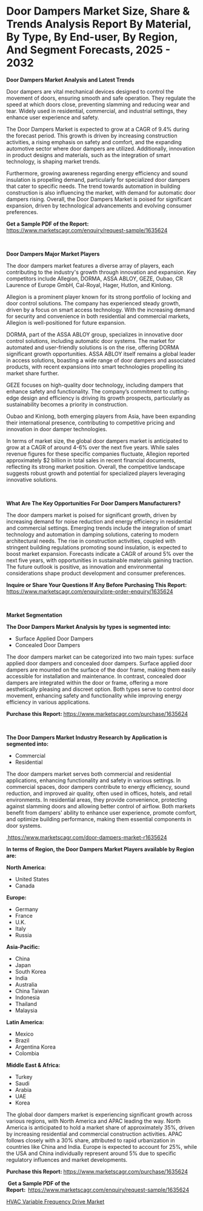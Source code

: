 <p><h1>Door Dampers Market Size, Share & Trends Analysis Report By Material, By Type, By End-user, By Region, And Segment Forecasts, 2025 - 2032</h1></p><p><strong>Door Dampers Market Analysis and Latest Trends</strong></p>
<p><p>Door dampers are vital mechanical devices designed to control the movement of doors, ensuring smooth and safe operation. They regulate the speed at which doors close, preventing slamming and reducing wear and tear. Widely used in residential, commercial, and industrial settings, they enhance user experience and safety.</p><p>The Door Dampers Market is expected to grow at a CAGR of 9.4% during the forecast period. This growth is driven by increasing construction activities, a rising emphasis on safety and comfort, and the expanding automotive sector where door dampers are utilized. Additionally, innovation in product designs and materials, such as the integration of smart technology, is shaping market trends. </p><p>Furthermore, growing awareness regarding energy efficiency and sound insulation is propelling demand, particularly for specialized door dampers that cater to specific needs. The trend towards automation in building construction is also influencing the market, with demand for automatic door dampers rising. Overall, the Door Dampers Market is poised for significant expansion, driven by technological advancements and evolving consumer preferences.</p></p>
<p><strong>Get a Sample PDF of the Report:&nbsp;</strong> <a href="https://www.marketscagr.com/enquiry/request-sample/1635624?utm_campaign=3448&utm_medium=2&utm_source=Github&utm_content=ia&utm_term=08042025&utm_id=door-dampers">https://www.marketscagr.com/enquiry/request-sample/1635624</a></p>
<p>&nbsp;</p>
<p><strong>Door Dampers Major Market Players</strong></p>
<p><p>The door dampers market features a diverse array of players, each contributing to the industry's growth through innovation and expansion. Key competitors include Allegion, DORMA, ASSA ABLOY, GEZE, Oubao, CR Laurence of Europe GmbH, Cal-Royal, Hager, Hutlon, and Kinlong.</p><p>Allegion is a prominent player known for its strong portfolio of locking and door control solutions. The company has experienced steady growth, driven by a focus on smart access technology. With the increasing demand for security and convenience in both residential and commercial markets, Allegion is well-positioned for future expansion.</p><p>DORMA, part of the ASSA ABLOY group, specializes in innovative door control solutions, including automatic door systems. The market for automated and user-friendly solutions is on the rise, offering DORMA significant growth opportunities. ASSA ABLOY itself remains a global leader in access solutions, boasting a wide range of door dampers and associated products, with recent expansions into smart technologies propelling its market share further.</p><p>GEZE focuses on high-quality door technology, including dampers that enhance safety and functionality. The company’s commitment to cutting-edge design and efficiency is driving its growth prospects, particularly as sustainability becomes a priority in construction.</p><p>Oubao and Kinlong, both emerging players from Asia, have been expanding their international presence, contributing to competitive pricing and innovation in door damper technologies.</p><p>In terms of market size, the global door dampers market is anticipated to grow at a CAGR of around 4-6% over the next five years. While sales revenue figures for these specific companies fluctuate, Allegion reported approximately $2 billion in total sales in recent financial documents, reflecting its strong market position. Overall, the competitive landscape suggests robust growth and potential for specialized players leveraging innovative solutions.</p></p>
<p>&nbsp;</p>
<p><strong>What Are The Key Opportunities For Door Dampers Manufacturers?</strong></p>
<p><p>The door dampers market is poised for significant growth, driven by increasing demand for noise reduction and energy efficiency in residential and commercial settings. Emerging trends include the integration of smart technology and automation in damping solutions, catering to modern architectural needs. The rise in construction activities, coupled with stringent building regulations promoting sound insulation, is expected to boost market expansion. Forecasts indicate a CAGR of around 5% over the next five years, with opportunities in sustainable materials gaining traction. The future outlook is positive, as innovation and environmental considerations shape product development and consumer preferences.</p></p>
<p><strong>Inquire or Share Your Questions If Any Before Purchasing This Report:</strong> <a href="https://www.marketscagr.com/enquiry/pre-order-enquiry/1635624?utm_campaign=3448&utm_medium=2&utm_source=Github&utm_content=ia&utm_term=08042025&utm_id=door-dampers">https://www.marketscagr.com/enquiry/pre-order-enquiry/1635624</a></p>
<p>&nbsp;</p>
<p><strong>Market Segmentation</strong></p>
<p><strong>The Door Dampers Market Analysis by types is segmented into:</strong></p>
<p><ul><li>Surface Applied Door Dampers</li><li>Concealed Door Dampers</li></ul></p>
<p><p>The door dampers market can be categorized into two main types: surface applied door dampers and concealed door dampers. Surface applied door dampers are mounted on the surface of the door frame, making them easily accessible for installation and maintenance. In contrast, concealed door dampers are integrated within the door or frame, offering a more aesthetically pleasing and discreet option. Both types serve to control door movement, enhancing safety and functionality while improving energy efficiency in various applications.</p></p>
<p><strong>Purchase this Report:&nbsp;</strong><a href="https://www.marketscagr.com/purchase/1635624?utm_campaign=3448&utm_medium=2&utm_source=Github&utm_content=ia&utm_term=08042025&utm_id=door-dampers">https://www.marketscagr.com/purchase/1635624</a></p>
<p>&nbsp;</p>
<p><strong>The Door Dampers Market Industry Research by Application is segmented into:</strong></p>
<p><ul><li>Commercial</li><li>Residential</li></ul></p>
<p><p>The door dampers market serves both commercial and residential applications, enhancing functionality and safety in various settings. In commercial spaces, door dampers contribute to energy efficiency, sound reduction, and improved air quality, often used in offices, hotels, and retail environments. In residential areas, they provide convenience, protecting against slamming doors and allowing better control of airflow. Both markets benefit from dampers' ability to enhance user experience, promote comfort, and optimize building performance, making them essential components in door systems.</p></p>
<p><a href="https://www.marketscagr.com/door-dampers-market-r1635624?utm_campaign=3448&utm_medium=2&utm_source=Github&utm_content=ia&utm_term=08042025&utm_id=door-dampers">&nbsp;https://www.marketscagr.com/door-dampers-market-r1635624</a></p>
<p><strong>In terms of Region, the Door Dampers Market Players available by Region are:</strong></p>
<p>
    <p> <strong> North America: </strong>
        <ul>
            <li>United States</li>
            <li>Canada</li>
        </ul>
        </p> 
    <p> <strong> Europe: </strong>
        <ul>
            <li>Germany</li>
            <li>France</li>
            <li>U.K.</li>
            <li>Italy</li>
            <li>Russia</li>
        </ul>
        </p> 
    <p> <strong> Asia-Pacific: </strong>
        <ul>
            <li>China</li>
            <li>Japan</li>
            <li>South Korea</li>
            <li>India</li>
            <li>Australia</li>
            <li>China Taiwan</li>
            <li>Indonesia</li>
            <li>Thailand</li>
            <li>Malaysia</li>
        </ul>
        </p> 
    <p> <strong> Latin America: </strong>
        <ul>
            <li>Mexico</li>
            <li>Brazil</li>
            <li>Argentina Korea</li>
            <li>Colombia</li>
        </ul>
        </p> 
    <p> <strong> Middle East & Africa: </strong>
        <ul>
            <li>Turkey</li>
            <li>Saudi</li>
            <li>Arabia</li>
            <li>UAE</li>
            <li>Korea</li>
        </ul>
    </p>
    </p>
<p><p>The global door dampers market is experiencing significant growth across various regions, with North America and APAC leading the way. North America is anticipated to hold a market share of approximately 35%, driven by increasing residential and commercial construction activities. APAC follows closely with a 30% share, attributed to rapid urbanization in countries like China and India. Europe is expected to account for 25%, while the USA and China individually represent around 5% due to specific regulatory influences and market developments.</p></p>
<p><strong>Purchase this Report: </strong><a href="https://www.marketscagr.com/purchase/1635624?utm_campaign=3448&utm_medium=2&utm_source=Github&utm_content=ia&utm_term=08042025&utm_id=door-dampers">https://www.marketscagr.com/purchase/1635624</a></p>
<p>&nbsp;<strong>Get a Sample PDF of the Report:&nbsp;&nbsp;</strong><a href="https://www.marketscagr.com/enquiry/request-sample/1635624?utm_campaign=3448&utm_medium=2&utm_source=Github&utm_content=ia&utm_term=08042025&utm_id=door-dampers">https://www.marketscagr.com/enquiry/request-sample/1635624</a></p>
<p><strong></strong></p>
<p><p><a href="https://github.com/peggiputra7o/Market-Research-Report-List-1/blob/main/hvac-variable-frequency-drive-market.md?utm_campaign=3448&utm_medium=2&utm_source=Github&utm_content=ia&utm_term=08042025&utm_id=door-dampers">HVAC Variable Frequency Drive Market</a></p></p>